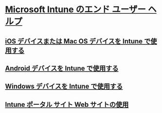# [Microsoft Intune のエンド ユーザー ヘルプ]()
## [iOS デバイスまたは Mac OS デバイスを Intune で使用する](using-your-ios-or-mac-os-x-device-with-intune.md)
## [Android デバイスを Intune で使用する](using-your-android-device-with-intune.md)
## [Windows デバイスを Intune で使用する](using-your-windows-device-with-intune.md)
## [Intune ポータル サイト Web サイトの使用](using-the-intune-company-portal-website.md)


<!--HONumber=May16_HO1-->



